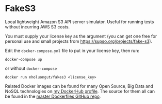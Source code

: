 # FakeS3

Local lightweight Amazon S3 API server simulator. Useful for running tests without incurring AWS S3 costs.

You must supply your license key as the argument (you can get one free for personal use and small projects from https://supso.org/projects/fake-s3).

Edit the `docker-compose.yml` file to put in your license key, then run:
```
docker-compose up
```

or without `docker-compose`

```
docker run nholuongut/fakes3 <license_key>
```


Related Docker images can be found for many Open Source, Big Data and NoSQL technologies on [my DockerHub profile](https://hub.docker.com/r/nholuongut).
The source for them all can be found in the [master Dockerfiles GitHub repo](https://github.com/nholuongut/Dockerfiles/).


